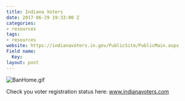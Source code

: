 ```yaml
---
title: Indiana Voters
date: 2017-06-29 19:33:00 Z
categories:
- resources
tags:
- resources
website: https://indianavoters.in.gov/PublicSite/PublicMain.aspx
Field name:
  Key: 
layout: post
---
```


![BanHome.gif](/uploads/BanHome.gif)

Check you voter registration status here: www.indianavoters.com
